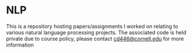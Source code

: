 # NLP
This is a repository hosting papers/assignments I worked on relating to various natural language processing projects.
The associated code is held private due to course policy, please contact cd446@cornell.edu for more information  
